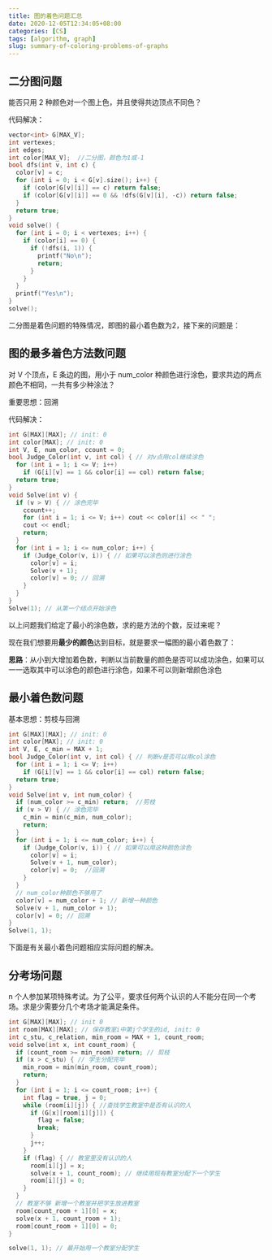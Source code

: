 ```yaml
---
title: 图的着色问题汇总
date: 2020-12-05T12:34:05+08:00
categories: [CS]
tags: [algorithm, graph]
slug: summary-of-coloring-problems-of-graphs
---
```


## 二分图问题

能否只用 2 种颜色对一个图上色，并且使得共边顶点不同色？

代码解决：

```c
vector<int> G[MAX_V];
int vertexes;
int edges;
int color[MAX_V];  //二分图，颜色为1或-1
bool dfs(int v, int c) {
  color[v] = c;
  for (int i = 0; i < G[v].size(); i++) {
    if (color[G[v][i]] == c) return false;
    if (color[G[v][i]] == 0 && !dfs(G[v][i], -c)) return false;
  }
  return true;
}
void solve() {
  for (int i = 0; i < vertexes; i++) {
    if (color[i] == 0) {
      if (!dfs(i, 1)) {
        printf("No\n");
        return;
      }
    }
  }
  printf("Yes\n");
}
solve();
```

二分图是着色问题的特殊情况，即图的最小着色数为2，接下来的问题是：

## 图的最多着色方法数问题

对 V 个顶点，E 条边的图，用小于 num_color 种颜色进行涂色，要求共边的两点颜色不相同，一共有多少种涂法？

重要思想：回溯

代码解决：

```c
int G[MAX][MAX]; // init: 0
int color[MAX]; // init: 0
int V, E, num_color, ccount = 0;
bool Judge_Color(int v, int col) { // 对v点用col继续涂色
  for (int i = 1; i <= V; i++)
    if (G[i][v] == 1 && color[i] == col) return false;
  return true;
}
void Solve(int v) {
  if (v > V) { // 涂色完毕
    ccount++;
    for (int i = 1; i <= V; i++) cout << color[i] << " ";
    cout << endl;
    return;
  }
  for (int i = 1; i <= num_color; i++) {
    if (Judge_Color(v, i)) { // 如果可以涂色则进行涂色
      color[v] = i;
      Solve(v + 1);
      color[v] = 0; // 回溯
    }
  }
}
Solve(1); // 从第一个结点开始涂色
```

以上问题我们给定了最小的涂色数，求的是方法的个数，反过来呢？

现在我们想要用**最少的颜色**达到目标，就是要求一幅图的最小着色数了：

**思路**：从小到大增加着色数，判断以当前数量的颜色是否可以成功涂色，如果可以一一选取其中可以涂色的颜色进行涂色，如果不可以则新增颜色涂色

## 最小着色数问题

基本思想：剪枝与回溯

```c
int G[MAX][MAX]; // init: 0
int color[MAX]; // init: 0
int V, E, c_min = MAX + 1;
bool Judge_Color(int v, int col) { // 判断v是否可以用col涂色
  for (int i = 1; i <= V; i++)
    if (G[i][v] == 1 && color[i] == col) return false;
  return true;
}
void Solve(int v, int num_color) {
  if (num_color >= c_min) return;  //剪枝
  if (v > V) { // 涂色完毕
    c_min = min(c_min, num_color);
    return;
  }
  for (int i = 1; i <= num_color; i++) {
    if (Judge_Color(v, i)) { // 如果可以用这种颜色涂色
      color[v] = i;
      Solve(v + 1, num_color);
      color[v] = 0;  //回溯
    }
  }
  // num_color种颜色不够用了
  color[v] = num_color + 1; // 新增一种颜色
  Solve(v + 1, num_color + 1);
  color[v] = 0; // 回溯
}
Solve(1, 1);
```

下面是有关最小着色问题相应实际问题的解决。

## 分考场问题

n 个人参加某项特殊考试。为了公平，要求任何两个认识的人不能分在同一个考场。求是少需要分几个考场才能满足条件。

```c
int G[MAX][MAX]; // init 0
int room[MAX][MAX]; // 保存教室i中第j个学生的id, init: 0
int c_stu, c_relation, min_room = MAX + 1, count_room;
void solve(int x, int count_room) {
  if (count_room >= min_room) return; // 剪枝
  if (x > c_stu) { // 学生分配完毕
    min_room = min(min_room, count_room);
    return;
  }
  for (int i = 1; i <= count_room; i++) {
    int flag = true, j = 0;
    while (room[i][j]) { //查找学生教室中是否有认识的人
      if (G[x][room[i][j]]) {
        flag = false;
        break;
      }
      j++;
    }
    if (flag) { // 教室里没有认识的人
      room[i][j] = x;
      solve(x + 1, count_room); // 继续用现有教室分配下一个学生
      room[i][j] = 0;
    }
  }
  // 教室不够 新增一个教室并把学生放进教室
  room[count_room + 1][0] = x;
  solve(x + 1, count_room + 1);
  room[count_room + 1][0] = 0;
}

solve(1, 1); // 最开始用一个教室分配学生
```
